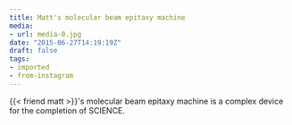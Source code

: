 ```yaml
---
title: Matt's molecular beam epitaxy machine
media:
- url: media-0.jpg
date: "2015-06-27T14:19:19Z"
draft: false
tags:
- imported
- from-instagram
---
```

{{< friend matt >}}'s molecular beam epitaxy machine is a complex device for the completion of SCIENCE.
